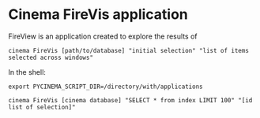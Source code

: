 # Cinema FireVis application

FireView is an application created to explore the results of

```
cinema FireVis [path/to/database] "initial selection" "list of items selected across windows"
```

In the shell:

```
export PYCINEMA_SCRIPT_DIR=/directory/with/applications

cinema FireVis [cinema database] "SELECT * from index LIMIT 100" "[id list of selection]"
```
